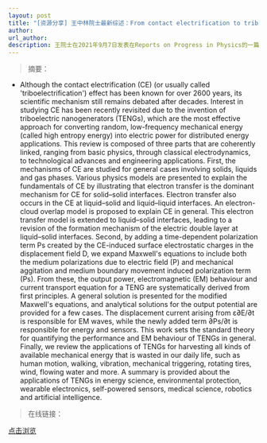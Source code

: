 ```yaml
---
layout: post
title: "[资源分享] 王中林院士最新综述：From contact electrification to triboelectric nanogenerators"
author: 
url_author: 
description: 王院士在2021年9月7日发表在Reports on Progress in Physics的一篇综述
---
```


> 摘要：

- Although the contact electrification (CE) (or usually called 'triboelectrification') effect has been known for over 2600 years, its scientific mechanism still remains debated after decades. Interest in studying CE has been recently revisited due to the invention of triboelectric nanogenerators (TENGs), which are the most effective approach for converting random, low-frequency mechanical energy (called high entropy energy) into electric power for distributed energy applications. This review is composed of three parts that are coherently linked, ranging from basic physics, through classical electrodynamics, to technological advances and engineering applications. First, the mechanisms of CE are studied for general cases involving solids, liquids and gas phases. Various physics models are presented to explain the fundamentals of CE by illustrating that electron transfer is the dominant mechanism for CE for solid–solid interfaces. Electron transfer also occurs in the CE at liquid–solid and liquid–liquid interfaces. An electron-cloud overlap model is proposed to explain CE in general. This electron transfer model is extended to liquid–solid interfaces, leading to a revision of the formation mechanism of the electric double layer at liquid–solid interfaces. Second, by adding a time-dependent polarization term Ps created by the CE-induced surface electrostatic charges in the displacement field D, we expand Maxwell's equations to include both the medium polarizations due to electric field (P) and mechanical aggitation and medium boundary movement induced polarization term (Ps). From these, the output power, electromagnetic (EM) behaviour and current transport equation for a TENG are systematically derived from first principles. A general solution is presented for the modified Maxwell's equations, and analytical solutions for the output potential are provided for a few cases. The displacement current arising from ε∂E/∂t is responsible for EM waves, while the newly added term ∂Ps/∂t is responsible for energy and sensors. This work sets the standard theory for quantifying the performance and EM behaviour of TENGs in general. Finally, we review the applications of TENGs for harvesting all kinds of available mechanical energy that is wasted in our daily life, such as human motion, walking, vibration, mechanical triggering, rotating tires, wind, flowing water and more. A summary is provided about the applications of TENGs in energy science, environmental protection, wearable electronics, self-powered sensors, medical science, robotics and artificial intelligence.

<!-- <img src="https://cdn.jsdelivr.net/gh/MSPSLab/lab_images/papers/From-contact-electrification.png" style=" width:400px;"> -->

> 在线链接：

[点击浏览](/pdfs/From-contact-electrification.pdf)
